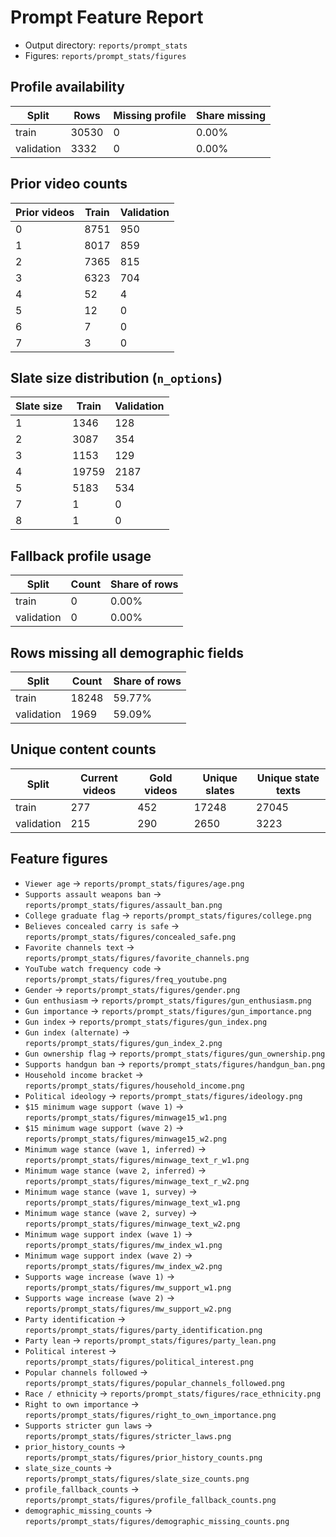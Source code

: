 # Prompt Feature Report

- Output directory: `reports/prompt_stats`
- Figures: `reports/prompt_stats/figures`

## Profile availability

| Split | Rows | Missing profile | Share missing |
|-------|------|-----------------|---------------|
| train | 30530 | 0 | 0.00% |
| validation | 3332 | 0 | 0.00% |

## Prior video counts

| Prior videos | Train | Validation |
|--------------|-------|------------|
| 0 | 8751 | 950 |
| 1 | 8017 | 859 |
| 2 | 7365 | 815 |
| 3 | 6323 | 704 |
| 4 | 52 | 4 |
| 5 | 12 | 0 |
| 6 | 7 | 0 |
| 7 | 3 | 0 |

## Slate size distribution (`n_options`)

| Slate size | Train | Validation |
|------------|-------|------------|
| 1 | 1346 | 128 |
| 2 | 3087 | 354 |
| 3 | 1153 | 129 |
| 4 | 19759 | 2187 |
| 5 | 5183 | 534 |
| 7 | 1 | 0 |
| 8 | 1 | 0 |

## Fallback profile usage

| Split | Count | Share of rows |
|-------|-------|---------------|
| train | 0 | 0.00% |
| validation | 0 | 0.00% |

## Rows missing all demographic fields

| Split | Count | Share of rows |
|-------|-------|---------------|
| train | 18248 | 59.77% |
| validation | 1969 | 59.09% |

## Unique content counts

| Split | Current videos | Gold videos | Unique slates | Unique state texts |
|-------|----------------|-------------|---------------|--------------------|
| train | 277 | 452 | 17248 | 27045 |
| validation | 215 | 290 | 2650 | 3223 |

## Feature figures

- `Viewer age` → `reports/prompt_stats/figures/age.png`
- `Supports assault weapons ban` → `reports/prompt_stats/figures/assault_ban.png`
- `College graduate flag` → `reports/prompt_stats/figures/college.png`
- `Believes concealed carry is safe` → `reports/prompt_stats/figures/concealed_safe.png`
- `Favorite channels text` → `reports/prompt_stats/figures/favorite_channels.png`
- `YouTube watch frequency code` → `reports/prompt_stats/figures/freq_youtube.png`
- `Gender` → `reports/prompt_stats/figures/gender.png`
- `Gun enthusiasm` → `reports/prompt_stats/figures/gun_enthusiasm.png`
- `Gun importance` → `reports/prompt_stats/figures/gun_importance.png`
- `Gun index` → `reports/prompt_stats/figures/gun_index.png`
- `Gun index (alternate)` → `reports/prompt_stats/figures/gun_index_2.png`
- `Gun ownership flag` → `reports/prompt_stats/figures/gun_ownership.png`
- `Supports handgun ban` → `reports/prompt_stats/figures/handgun_ban.png`
- `Household income bracket` → `reports/prompt_stats/figures/household_income.png`
- `Political ideology` → `reports/prompt_stats/figures/ideology.png`
- `$15 minimum wage support (wave 1)` → `reports/prompt_stats/figures/minwage15_w1.png`
- `$15 minimum wage support (wave 2)` → `reports/prompt_stats/figures/minwage15_w2.png`
- `Minimum wage stance (wave 1, inferred)` → `reports/prompt_stats/figures/minwage_text_r_w1.png`
- `Minimum wage stance (wave 2, inferred)` → `reports/prompt_stats/figures/minwage_text_r_w2.png`
- `Minimum wage stance (wave 1, survey)` → `reports/prompt_stats/figures/minwage_text_w1.png`
- `Minimum wage stance (wave 2, survey)` → `reports/prompt_stats/figures/minwage_text_w2.png`
- `Minimum wage support index (wave 1)` → `reports/prompt_stats/figures/mw_index_w1.png`
- `Minimum wage support index (wave 2)` → `reports/prompt_stats/figures/mw_index_w2.png`
- `Supports wage increase (wave 1)` → `reports/prompt_stats/figures/mw_support_w1.png`
- `Supports wage increase (wave 2)` → `reports/prompt_stats/figures/mw_support_w2.png`
- `Party identification` → `reports/prompt_stats/figures/party_identification.png`
- `Party lean` → `reports/prompt_stats/figures/party_lean.png`
- `Political interest` → `reports/prompt_stats/figures/political_interest.png`
- `Popular channels followed` → `reports/prompt_stats/figures/popular_channels_followed.png`
- `Race / ethnicity` → `reports/prompt_stats/figures/race_ethnicity.png`
- `Right to own importance` → `reports/prompt_stats/figures/right_to_own_importance.png`
- `Supports stricter gun laws` → `reports/prompt_stats/figures/stricter_laws.png`
- `prior_history_counts` → `reports/prompt_stats/figures/prior_history_counts.png`
- `slate_size_counts` → `reports/prompt_stats/figures/slate_size_counts.png`
- `profile_fallback_counts` → `reports/prompt_stats/figures/profile_fallback_counts.png`
- `demographic_missing_counts` → `reports/prompt_stats/figures/demographic_missing_counts.png`
